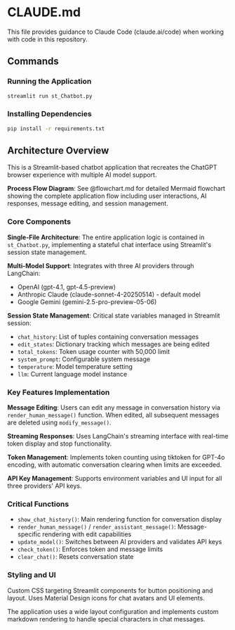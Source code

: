 # CLAUDE.md

This file provides guidance to Claude Code (claude.ai/code) when working with code in this repository.

## Commands

### Running the Application
```bash
streamlit run st_Chatbot.py
```

### Installing Dependencies
```bash
pip install -r requirements.txt
```

## Architecture Overview

This is a Streamlit-based chatbot application that recreates the ChatGPT browser experience with multiple AI model support.

**Process Flow Diagram**: See @flowchart.md for detailed Mermaid flowchart showing the complete application flow including user interactions, AI responses, message editing, and session management.

### Core Components

**Single-File Architecture**: The entire application logic is contained in `st_Chatbot.py`, implementing a stateful chat interface using Streamlit's session state management.

**Multi-Model Support**: Integrates with three AI providers through LangChain:
- OpenAI (gpt-4.1, gpt-4.5-preview)
- Anthropic Claude (claude-sonnet-4-20250514) - default model
- Google Gemini (gemini-2.5-pro-preview-05-06)

**Session State Management**: Critical state variables managed in Streamlit session:
- `chat_history`: List of tuples containing conversation messages
- `edit_states`: Dictionary tracking which messages are being edited
- `total_tokens`: Token usage counter with 50,000 limit
- `system_prompt`: Configurable system message
- `temperature`: Model temperature setting
- `llm`: Current language model instance

### Key Features Implementation

**Message Editing**: Users can edit any message in conversation history via `render_human_message()` function. When edited, all subsequent messages are deleted using `modify_message()`.

**Streaming Responses**: Uses LangChain's streaming interface with real-time token display and stop functionality.

**Token Management**: Implements token counting using tiktoken for GPT-4o encoding, with automatic conversation clearing when limits are exceeded.

**API Key Management**: Supports environment variables and UI input for all three providers' API keys.

### Critical Functions

- `show_chat_history()`: Main rendering function for conversation display
- `render_human_message()` / `render_assistant_message()`: Message-specific rendering with edit capabilities
- `update_model()`: Switches between AI providers and validates API keys
- `check_token()`: Enforces token and message limits
- `clear_chat()`: Resets conversation state

### Styling and UI

Custom CSS targeting Streamlit components for button positioning and layout. Uses Material Design icons for chat avatars and UI elements.

The application uses a wide layout configuration and implements custom markdown rendering to handle special characters in chat messages.